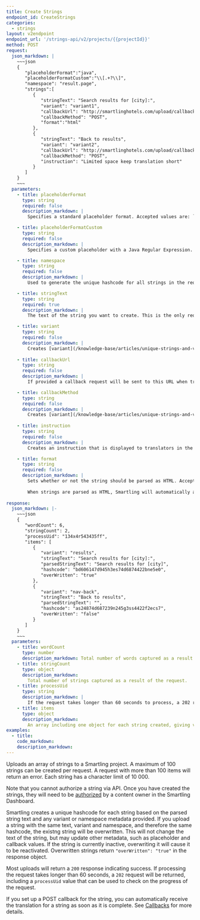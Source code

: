 ```yaml
---
title: Create Strings
endpoint_id: CreateStrings
categories:
  - strings
layout: v2endpoint
endpoint_url: '/strings-api/v2/projects/{{projectId}}'
method: POST
request:
  json_markdown: |
    ~~~json
    {
       "placeholderFormat":"java",
       "placeholderFormatCustom":"\\[.+?\\]",
       "namespace": "result.page",
       "strings":[
          {
             "stringText": "Search results for [city]:",
             "variant": "variant1",
             "callbackUrl": "http://smartlinghotels.com/upload/callbacks/",
             "callbackMethod": "POST",
             "format":"html"
          },
          {
             "stringText": "Back to results",
             "variant": "variant2",
             "callbackUrl": "http://smartlinghotels.com/upload/callbacks/",
             "callbackMethod": "POST",
             "instruction": "Limited space keep translation short"
          }
       ]
    }
    ~~~
  parameters:
    - title: placeholderFormat
      type: string
      required: false
      description_markdown: |
        Specifies a standard placeholder format. Accepted values are: `none`, `c`, `ios`, `python`, `java`, `yaml`, `qt`, `resx`. For more detail on placeholders see [Placeholders in Resource Files](/developers/supported-file-types/placeholders-in-resource-files/)

    - title: placeholderFormatCustom
      type: string
      required: false
      description_markdown: |
        Specifies a custom placeholder with a Java Regular Expression. For example `\[.+?\]` would capture all values surrounded by square brackets as placeholders. For more detail on placeholders see [Placeholders in Resource Files](/developers/supported-file-types/placeholders-in-resource-files/)

    - title: namespace
      type: string
      required: false
      description_markdown: |
        Used to generate the unique hashcode for all strings in the request. If you want to have two versions of a string with the same text and variant metadata, you can keep them unique by assigning a different namespace to each string. If not provided, default value is `smartling.strings-api.default.namespace`. A `NULL` value is permitted.

    - title: stringText
      type: string
      required: true
      description_markdown: |
        The text of the string you want to create. This is the only required value for a `string` object.

    - title: variant
      type: string
      required: false
      description_markdown: |
        Creates [variant](/knowledge-base/articles/unique-strings-and-variants/) metadata for a new string.
    
    - title: callbackUrl
      type: string
      required: false
      description_markdown: |
        If provided a callback request will be sent to this URL when translation for the string is complete. See our [callbacks](/developers/api/v2/callbacks/) documentation for more details.    

    - title: callbackMethod
      type: string
      required: false
      description_markdown: |
        Creates [variant](/knowledge-base/articles/unique-strings-and-variants/) metadata for a new string.
 
    - title: instruction
      type: string
      required: false
      description_markdown: |
        Creates an instruction that is displayed to translators in the Smartling Translation Interface.    

    - title: format
      type: string
      required: false
      description_markdown: |
        Sets whether or not the string should be parsed as HTML. Accepted values are `html`, `plain_text` and `auto`. If set to `auto`, Smartling will attempt to detect the presence of HTML tags in the string. 
        
        When strings are parsed as HTML, Smartling will automatically ampersand-escape special characters such as angle brackets (`<`) and quotes (`"`). For example, if you upload the string `Dave says "hello."` and set format to HTML, Smartling will return the string with ampersand-escaping: `Dave says &quot;hello&quote;!`.
    
response:
  json_markdown: |-
    ~~~json
    { 
       "wordCount": 6,
       "stringCount": 2,
       "processUid": "134x4r543435ff",
       "items": [ 
          { 
             "variant": "results",
             "stringText": "Search results for [city]:",
             "parsedStringText": "Search results for [city]",
             "hashcode": "bd606147d945h3es74d6874422bne5e0",
             "overWritten": "true"
          },
          { 
             "variant": "nav-back",
             "stringText": "Back to results",
             "parsedStringText": "",
             "hashcode": "as24874d687239n245g3ss4422f2ecs7",
             "overWritten": "false"
          }
       ]
    }
    ~~~
  parameters:
    - title: wordCount
      type: number
      description_markdown: Total number of words captured as a result of the request.
    - title: stringCount
      type: object
      description_markdown:
        Total number of strings captured as a result of the request.
    - title: processUid
      type: string
      description_markdown: |
        If the request takes longer than 60 seconds to process, a 202 response will be returned, indicating the request has not failed, but is not yet complete. Use the `processUid` value to check the status of the request using the [Check Create String Status](/developers/api/v2/strings/check-create-strings-status/) request.
    - title: items
      type: object
      description_markdown:
        An array including one object for each string created, giving variant metadata, text of the string and a hashcode, created by hashing the variant metadata and string text to provide a unique identifier for the string. If the string overwrote an existing string in the Smartling dashboard, `overWritten` will be `true`.
examples:
  - title:
    code_markdown:
    description_markdown:
---
```


Uploads an array of strings to a Smartling project. A maximum of 100 strings can be created per request. A request with more than 100 items will return an error. Each string has a character limit of 10 000.

Note that you cannot authorize a string via API. Once you have created the strings, they will need to be [authorized](//knowledge-base/articles/authorize-content-from-the-list-view/) by a content owner in the Smartling Dashboard.

Smartling creates a unique hashcode for each string based on the parsed string text and any variant or namespace metadata provided. If you upload a string with the same text, variant and namespace, and therefore the same hashcode, the existng string will be overwritten. This will not change the text of the string, but may update other metadata, such as placeholder and callback values. If the string is currently inactive, overwriting it will cause it to be reactivated. Overwritten strings return `"overWritten": "true"` in the response object.
 
 Most uploads will return a `200` response indicating success. If processing the request takes longer than 60 seconds, a `202` request will be returned, including a `processUid` value that can be used to check on the progress of the request.
 
If you set up a POST callback for the string, you can automatically receive the translation for a string as soon as it is complete. See [Callbacks](/developers/api/v2/callbacks/#string-is-translated-for-a-locale) for more details.